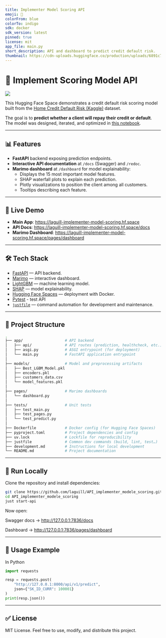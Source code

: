 ```yaml
---
title: Implementer Model Scoring API
emoji: 🏦
colorFrom: blue
colorTo: indigo
sdk: docker
sdk_version: latest
pinned: true
license: mit
app_file: main.py
short_description: API and dashboard to predict credit default risk.
thumbnail: https://cdn-uploads.huggingface.co/production/uploads/6891c75202359d4e3846cbec/uMnppPBtSc7waPZhjrTMc.png
---
```


# 🏦 Implement Scoring Model API

![](logo.png)

This Hugging Face Space demonstrates a credit default risk scoring model built from the [Home Credit Default Risk (Kaggle)](https://www.kaggle.com/c/home-credit-default-risk/data) dataset.

The goal is to **predict whether a client will repay their credit or default**.
The model was designed, iterated, and optimized in [this notebook](https://github.com/laguill/OC-DataScientist/blob/main/P7_Implementer-model-scoring/notebooks/notebook_modelisation.py).

---

## 📊 Features

- **FastAPI** backend exposing prediction endpoints.
- **Interactive API documentation** at `/docs` (Swagger) and `/redoc`.
- **Marimo dashboard** at `/dashboard` for model explainability:
  - Displays the 15 most important model features.
  - SHAP waterfall plots to explain each prediction.
  - Plotly visualizations to position the client among all customers.
  - Tooltips describing each feature.

---

## 🚀 Live Demo

- **Main App**: https://laguill-implementer-model-scoring.hf.space
- **API Docs**: https://laguill-implementer-model-scoring.hf.space/docs
- **Marimo Dashboard**: https://laguill-implementer-model-scoring.hf.space/pages/dashboard

---

## 🛠 Tech Stack

- [FastAPI](https://fastapi.tiangolo.com/) — API backend.
- [Marimo](https://marimo.io/) — interactive dashboard.
- [LightGBM](https://lightgbm.readthedocs.io/) — machine learning model.
- [SHAP](https://shap.readthedocs.io/) — model explainability.
- [Hugging Face Spaces](https://huggingface.co/spaces) — deployment with Docker.
- [Pytest](https://docs.pytest.org/en/stable/) - test API
- [`justfile`](https://github.com/casey/just) — command automation for development and maintenance.

---

## 📂 Project Structure

```bash
.
├── app/                   # API backend
│   ├── api/               # API routes (prediction, healthcheck, etc.)
│   ├── asgi.py            # ASGI entrypoint (for deployment)
│   └── main.py            # FastAPI application entrypoint
│
├── models/                # Model and preprocessing artifacts
│   ├── Best_LGBM_Model.pkl
│   ├── encoders.pkl
│   ├── customers_data.csv
│   └── model_features.pkl
│
├── pages/                 # Marimo dashboards
│   └── dashboard.py
│
├── tests/                 # Unit tests
│   ├── test_main.py
│   ├── test_pages.py
│   └── test_predict.py
│
├── Dockerfile             # Docker config (for Hugging Face Spaces)
├── pyproject.toml         # Project dependencies and config
├── uv.lock                # Lockfile for reproducibility
├── justfile               # Common dev commands (build, lint, test…)
├── development.md         # Instructions for local development
└── README.md              # Project documentation
```

---

## 🏃 Run Locally

Clone the repository and install dependencies:

```bash
git clone https://github.com/laguill/API_implementer_modele_scoring.git
cd API_implementer_modele_scoring
just start-api
```

Now open:

Swagger docs → http://127.0.0.1:7836/docs

Dashboard → http://127.0.0.1:7836/pages/dashboard

---

## 📡 Usage Example

In Python

```python
import requests

resp = requests.post(
    "http://127.0.0.1:8000/api/v1/predict",
    json={"SK_ID_CURR": 100001}
)
print(resp.json())
```

---

## ✅ License

MIT License.
Feel free to use, modify, and distribute this project.
